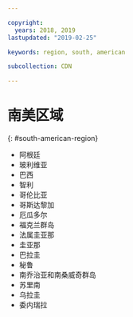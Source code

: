 ```yaml
---

copyright:
  years: 2018, 2019
lastupdated: "2019-02-25"

keywords: region, south, american

subcollection: CDN

---
```



# 南美区域
{: #south-american-region}

* 阿根廷
* 玻利维亚
* 巴西
* 智利
* 哥伦比亚
* 哥斯达黎加
* 厄瓜多尔
* 福克兰群岛
* 法属圭亚那
* 圭亚那
* 巴拉圭
* 秘鲁
* 南乔治亚和南桑威奇群岛
* 苏里南
* 乌拉圭
* 委内瑞拉
